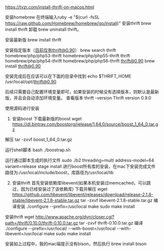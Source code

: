 https://tvzr.com/install-thrift-on-macos.html

安装homebrew 在终端输入ruby -e "$(curl -fsSL https://raw.github.com/Homebrew/homebrew/go/install)"
安装thrift   brew install thrift
卸载 brew uninstall thrift。


安装最新版
brew install thrift

安装指定版本（目前仅有thrift@0.90）
brew search thrift
homebrew/php/php53-thrift  homebrew/php/php55-thrift  thrift
homebrew/php/php54-thrift  homebrew/php/php56-thrift  thrift@0.90
brew install thrift@0.90

安装完成后在应该可以在下面的目录中找到
echo $THRIFT_HOME
/usr/local/opt/thrift@0.90

后续只需要自己配置环境变量即可，如果安装的时候没有选择版本，则默认是最新版，并且会自动添加环境变量。
查看版本
thrift -version
Thrift version 0.9.0



使用源码进行安装
1. 安装boost
下载最新版的boost
wget https://dl.bintray.com/boostorg/release/1.64.0/source/boost_1_64_0.tar.gz

解压
tar -zxvf boost_1_64_0.tar.gz

运行shell脚本
bash ./boostrap.sh

运行通过脚本生成的执行文件
sudo ./b2 threading=multi address-model=64 variant=release stage install
进行boost所有库的安装，在mac下安装完成文件路径为:/usr/local/include/boost，库路径为/usr/local/lib


2. 安装thrift
首先安装依赖库libevent(如果本机安装过memcached，可以跳过，因为已经安装过了该依赖库)
下载并解压
wget https://github.com/libevent/libevent/releases/download/release-2.1.8-stable/libevent-2.1.8-stable.tar.gz
tar -zxvf  libevent-2.1.8-stable.tar.gz
编译安装
./configure --prefix=/usr/local 
make
sudo make install

安装thrift
wget http://www.apache.org/dyn/closer.cgi?path=/thrift/0.10.0/thrift-0.10.0.tar.gz
tar -zxvf thrift-0.10.0.tar.gz
编译
./configure --prefix=/usr/local/ --with-boost=/usr/local --with-libevent=/usr/local
make
sudo make install

安装如上过程中，我的mac端提示没有bison，然后执行
brew install bison




